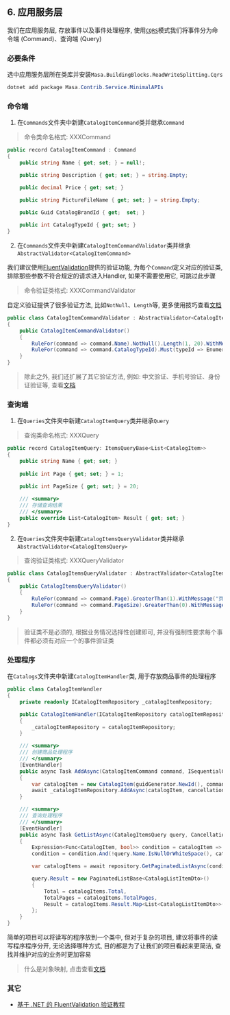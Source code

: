 ## 6. 应用服务层

我们在应用服务层, 存放事件以及事件处理程序, 使用[`CQRS`](/framework/building-blocks/cqrs)模式我们将事件分为命令端 (Command)、查询端 (Query)

### 必要条件

选中应用服务层所在类库并安装`Masa.BuildingBlocks.ReadWriteSplitting.Cqrs`

```csharp
dotnet add package Masa.Contrib.Service.MinimalAPIs
```

### 命令端

1. 在`Commands`文件夹中新建`CatalogItemCommand`类并继承`Command`

> 命令类命名格式: XXXCommand

```csharp
public record CatalogItemCommand : Command
{
    public string Name { get; set; } = null!;

    public string Description { get; set; } = string.Empty;

    public decimal Price { get; set; }

    public string PictureFileName { get; set; } = string.Empty;

    public Guid CatalogBrandId { get;  set; }
    
    public int CatalogTypeId { get; set; }
}
```

2. 在`Commands`文件夹中新建`CatalogItemCommandValidator`类并继承`AbstractValidator<CatalogItemCommand>`

我们建议使用[FluentValidation](https://github.com/FluentValidation/FluentValidation)提供的验证功能, 为每个`Command`定义对应的验证类, 排除那些参数不符合规定的请求进入Handler, 如果不需要使用它, 可跳过此步骤

> 命令验证类格式: XXXCommandValidator

自定义验证提供了很多验证方法, 比如`NotNull`、`Length`等, 更多使用技巧查看[文档](https://docs.fluentvalidation.net/en/latest)

```csharp
public class CatalogItemCommandValidator : AbstractValidator<CatalogItemCommand>
{
    public CatalogItemCommandValidator()
    {
        RuleFor(command => command.Name).NotNull().Length(1, 20).WithMessage("商品名称长度介于在1-20之间");
        RuleFor(command => command.CatalogTypeId).Must(typeId => Enumeration.GetAll<CatalogType>().Any(item => item.Id == typeId)).WithMessage("不支持的商品分类");
    }
}
```

> 除此之外, 我们还扩展了其它验证方法, 例如: 中文验证、手机号验证、身份证验证等, 查看[文档](/framework/utils/extensions/fluent-validation)

### 查询端

1. 在`Queries`文件夹中新建`CatalogItemQuery`类并继承`Query`

> 查询类命名格式: XXXQuery

```csharp
public record CatalogItemQuery: ItemsQueryBase<List<CatalogItem>>
{
    public string Name { get; set; }
    
    public int Page { get; set; } = 1;

    public int PageSize { get; set; } = 20;
    
    /// <summary>
    /// 存储查询结果
    /// </summary>
    public override List<CatalogItem> Result { get; set; }
}
```

2. 在`Queries`文件夹中新建`CatalogItemsQueryValidator`类并继承`AbstractValidator<CatalogItemsQuery>`

> 查询验证类格式: XXXQueryValidator

```csharp
public class CatalogItemsQueryValidator : AbstractValidator<CatalogItemsQuery>
{
    public CatalogItemsQueryValidator()
    {
        RuleFor(command => command.Page).GreaterThan(1).WithMessage("页码错误");
        RuleFor(command => command.PageSize).GreaterThan(0).WithMessage("页大小错误");
    }
}
```

> 验证类不是必须的, 根据业务情况选择性创建即可, 并没有强制性要求每个事件都必须有对应一个的事件验证类

### 处理程序

在`Catalogs`文件夹中新建`CatalogItemHandler`类, 用于存放商品事件的处理程序

```csharp
public class CatalogItemHandler
{
    private readonly ICatalogItemRepository _catalogItemRepository;

    public CatalogItemHandler(ICatalogItemRepository catalogItemRepository)
    {
        _catalogItemRepository = catalogItemRepository;
    }

    /// <summary>
    /// 创建商品处理程序
    /// </summary>
    [EventHandler]
    public async Task AddAsync(CatalogItemCommand command, ISequentialGuidGenerator guidGenerator, CancellationToken cancellationToken)
    {
        var catalogItem = new CatalogItem(guidGenerator.NewId(), command.CatalogBrandId, command.CatalogTypeId, command.Name, command.Description, command.Price, command.PictureFileName);
        await _catalogItemRepository.AddAsync(catalogItem, cancellationToken);
    }

    /// <summary>
    /// 查询处理程序
    /// </summary>
    [EventHandler]
    public async Task GetListAsync(CatalogItemsQuery query, CancellationToken cancellationToken)
    {
        Expression<Func<CatalogItem, bool>> condition = catalogItem => true;
        condition = condition.And(!query.Name.IsNullOrWhiteSpace(), catalogItem => catalogItem.Name.Contains(query.Name!));//此处使用了`Masa.Utils.Extensions.Expressions`提供的扩展

        var catalogItems = await repository.GetPaginatedListAsync(condition, new PaginatedOptions(query.Page, query.PageSize), cancellationToken);

        query.Result = new PaginatedListBase<CatalogListItemDto>()
        {
            Total = catalogItems.Total,
            TotalPages = catalogItems.TotalPages,
            Result = catalogItems.Result.Map<List<CatalogListItemDto>>()//使用了对象映射功能
        };
    }
}
```

简单的项目可以将读写的程序放到一个类中, 但对于复杂的项目, 建议将事件的读写程序程序分开, 无论选择哪种方式, 目的都是为了让我们的项目看起来更简洁, 查找并维护对应的业务时更加容易

> 什么是对象映射, 点击查看[文档](/framework/building-blocks/data-mapping/override) 

### 其它

* [基于 .NET 的 FluentValidation 验证教程](https://www.xcode.me/post/5849)